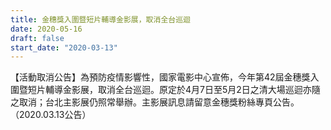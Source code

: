 ```yaml
---
title: 金穗獎入圍暨短片輔導金影展，取消全台巡迴
date: 2020-05-16
draft: false
start_date: "2020-03-13"
---
```


【活動取消公告】為預防疫情影響性，國家電影中心宣佈，今年第42屆金穗獎入圍暨短片輔導金影展，取消全台巡迴。原定於4月7日至5月2日之清大場巡迴亦隨之取消；台北主影展仍照常舉辦。主影展訊息請留意金穗獎粉絲專頁公告。（2020.03.13公告）